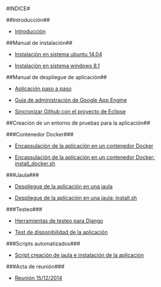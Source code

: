 #INDICE#

##Introducción##

+ [Introducción](https://github.com/julioxus/iv-aerospace/blob/master/doc/introduccion.md)

##Manual de instalación##

+ [Instalación en sistema ubuntu 14.04](https://github.com/julioxus/iv-aerospace/blob/master/doc/instalacion_ubuntu.md)

+ [Instalación en sistema windows 8.1](https://github.com/julioxus/iv-aerospace/blob/master/doc/instalacion_windows.md)

##Manual de despliegue de aplicación##

+ [Aplicación paso a paso](https://github.com/julioxus/iv-aerospace/blob/master/doc/aplicacion.md)

+ [Guía de administración de Google App Engine](https://github.com/julioxus/iv-aerospace/blob/master/doc/configuracionGAE.md)

+ [Sincronizar Github con el proyecto de Eclipse](https://github.com/julioxus/iv-aerospace/blob/master/doc/EclipseGitHub.md)

##Creación de un entorno de pruebas para la aplicación##

###Contenedor Docker###
+ [Encapsulación de la aplicación en un contenedor Docker](https://github.com/julioxus/iv-aerospace/blob/master/doc/ContenedorDocker.md)

+ [Encapsulación de la aplicación en un contenedor Docker: install_docker.sh](https://github.com/julioxus/iv-aerospace/blob/master/doc/install_docker.sh)

###Jaula###

+ [Despliegue de la aplicación en una jaula](https://github.com/julioxus/iv-aerospace/blob/master/doc/auto-jaula.md)

+ [Despliegue de la aplicación en una jaula: install.sh](https://github.com/julioxus/iv-aerospace/blob/master/doc/install.sh)

###Testeo###

+ [Herramientas de testeo para Django](https://github.com/julioxus/iv-aerospace/blob/master/doc/testing_tools_django.md)

+ [Test de disponibilidad de la aplicación](https://github.com/julioxus/iv-aerospace/blob/master/doc/test_disponibilidad.md)

###Scripts automatizados###
+ [Script creación de jaula e instalación de la aplicación](https://github.com/julioxus/iv-aerospace/blob/master/doc/jaula.sh)

###Acta de reunión###


+ [Reunión 15/12/2014](https://github.com/julioxus/iv-aerospace/blob/master/doc/actaSamuel.md)